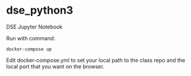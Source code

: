 # dse_python3
DSE Jupyter Notebook

Run with command:
```
docker-compose up
```

Edit docker-compose.yml to set your local
path to the class repo and the local port that
you want on the browser.

